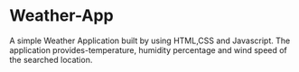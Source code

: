 # Weather-App
A simple Weather Application built by using HTML,CSS and Javascript.
The application provides-temperature, humidity percentage and wind speed of the searched location.
